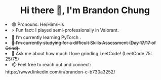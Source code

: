 <h1 align="center">
  Hi there 👋, I'm Brandon Chung
</h1>

<!--
**bchung9/bchung9** is a ✨ _special_ ✨ repository because its `README.md` (this file) appears on your GitHub profile.

Here are some ideas to get you started:

- 🔭 I’m currently working on ...
- 🌱 I’m currently learning ...
- 👯 I’m looking to collaborate on ...
- 🤔 I’m looking for help with ...
- 💬 Ask me about ...
- 📫 How to reach me: ...
- 😄 Pronouns: ...
- ⚡ Fun fact: ...
-->
<li>😄 Pronouns: He/Him/His</li>
<li>⚡ Fun fact: I played semi-professionally in Valorant.</li>
<li>🌱 I’m currently learning PyTorch .</li>
<li><s>🌱 I’m currently studying for a difficult Skills Assessment (Day 17/17 of Grind).</s></li>
<li>🤔 Ask me about how much I love grinding LeetCode! (LeetCode 75: 25/75)</li>
<li>📫 Feel free to reach out and connect: https://www.linkedin.com/in/brandon-c-b730a3252/</li>
